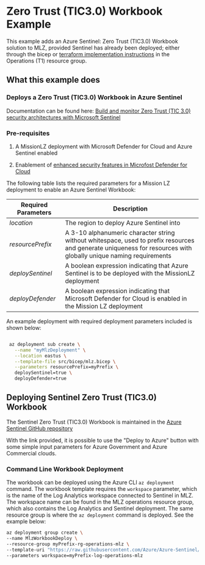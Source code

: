 # Zero Trust (TIC3.0) Workbook Example

This example adds an Azure Sentinel: Zero Trust (TIC3.0) Workbook solution to MLZ, provided Sentinel has already been deployed; either through the bicep or [terraform implementation instructions](../sentinel/README.md) in the Operations (T1) resource group.

## What this example does

### Deploys a Zero Trust (TIC3.0) Workbook in Azure Sentinel

Documentation can be found here: [Build and monitor Zero Trust (TIC 3.0) security architectures with Microsoft Sentinel](https://learn.microsoft.com/en-us/security/zero-trust/integrate/sentinel-solution)

### Pre-requisites

1. A MissionLZ deployment with Microsoft Defender for Cloud and Azure Sentinel enabled

2. Enablement of [enhanced security features in Microfost Defender for Cloud](https://learn.microsoft.com/en-us/azure/defender-for-cloud/enable-enhanced-security)

The following table lists the required parameters for a Mission LZ deployment to enable an Azure Sentinel Workbook:

Required Parameters | Description
------------------- | -----------
_location_ | The region to deploy Azure Sentinel into
_resourcePrefix_ | A 3-10 alphanumeric character string without whitespace, used to prefix resources and generate uniqueness for resources with globally unique naming requirements
_deploySentinel_ | A boolean expression indicating that Azure Sentinel is to be deployed with the MissionLZ deployment
_deployDefender_ | A boolean expression indicating that Microsoft Defender for Cloud is enabled in the Mission LZ deployment

An example deployment with required deployment parameters included is shown below:

```bash

 az deployment sub create \
   --name "myMlzDeployment" \
   --location eastus \
   --template-file src/bicep/mlz.bicep \
   --parameters resourcePrefix=myPrefix \
   deploySentinel=true \
   deployDefender=true
```

## Deploying Sentinel Zero Trust (TIC3.0) Workbook

The Sentinel Zero Trust (TIC3.0) Workbook is maintained in the [Azure Sentinel GitHub repository](https://github.com/Azure/Azure-Sentinel/blob/master/Solutions/ZeroTrust(TIC3.0)/readme.md)

With the link provided, it is possible to use the "Deploy to Azure" button with some simple input parameters for Azure Government and Azure Commercial clouds.

### Command Line Workbook Deployment

The workbook can be deployed using the Azure CLI `az deployment` command. The workbook template requires the `workspace` parameter, which is the name of the Log Analytics workspace connected to Sentinel in MLZ. The workspace name can be found in the MLZ operations resource group, which also contains the Log Analytics and Sentinel deployment. The same resource group is where the `az deployment` command
is deployed. See the example below:

```bash
az deployment group create \
--name MlzWorkbookDeploy \
--resource-group myPrefix-rg-operations-mlz \
--template-uri "https://raw.githubusercontent.com/Azure/Azure-Sentinel/master/Solutions/ZeroTrust(TIC3.0)/Package/mainTemplate.json" \
--parameters workspace=myPrefix-log-operations-mlz
```
